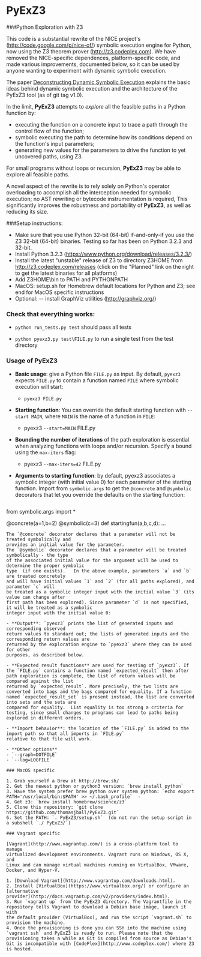PyExZ3
======

###Python Exploration with Z3

This code is a substantial rewrite of the NICE project's
(http://code.google.com/p/nice-of/) symbolic execution engine for
Python, now using the Z3 theorem prover (http://z3.codeplex.com). We have
removed the NICE-specific dependences, platform-specific code, and
made various improvements, documented below, so it can be used
by anyone wanting to experiment with dynamic symbolic execution.

The paper [Deconstructing Dynamic Symbolic Execution](http://research.microsoft.com/apps/pubs/?id=233035)
explains the basic ideas behind dynamic symbolic execution and the architecture
of the PyExZ3 tool (as of git tag v1.0).

In the limit, **PyExZ3** attempts to *explore* all the feasible paths in a
Python function by:
- executing the function on a concrete input to trace a path through the control flow of the function;
- symbolic executing the path to determine how its conditions depend on the function's input parameters;
- generating new values for the parameters to drive the function to yet uncovered paths, using Z3.  

For small programs without loops or recursion, 
**PyExZ3** may be able to explore all feasible paths.

A novel aspect of the rewrite is to rely solely on Python's operator
overloading to accomplish all the interception needed for symbolic
execution; no AST rewriting or bytecode instrumentation is required,
This significantly improves the robustness and portability of **PyExZ3**, 
as well as reducing its size.

###Setup instructions:

- Make sure that you use Python 32-bit (64-bit) if-and-only-if you use the Z3 32-bit (64-bit) binaries. 
Testing so far has been on Python 3.2.3 and 32-bit.
- Install Python 3.2.3 (https://www.python.org/download/releases/3.2.3/)
- Install the latest "unstable" release of Z3 to directory Z3HOME from http://z3.codeplex.com/releases
(click on the "Planned" link on the right to get the latest binaries for all platforms)
- Add Z3HOME\bin to PATH and PYTHONPATH
- MacOS: setup.sh for Homebrew default locations for Python and Z3; see end for MacOS specific instructions
- Optional:
-- install GraphViz utilities (http://graphviz.org/)

### Check that everything works:

- `python run_tests.py test` should pass all tests

- `python pyexz3.py test\FILE.py` to run a single test from the test directory

### Usage of PyExZ3

- **Basic usage**: give a Python file `FILE.py` as input. By default, `pyexz3` expects `FILE.py` 
to contain a function named `FILE` where symbolic execution will start:

  - `pyexz3 FILE.py`

- **Starting function**: You can override the default starting function with `--start MAIN`,
where `MAIN` is the name of a  function in `FILE`: 

  - pyexz3 `--start=MAIN` FILE.py

- **Bounding the number of iterations** of the path exploration is essential when
analyzing functions with loops and/or recursion. Specify a bound using the `max-iters` flag:

  - pyexz3 `--max-iters=42` FILE.py

- **Arguments to starting function**: by default, pyexz3 associates a symbolic integer
(with initial value 0) for each parameter of the starting function. Import from
`symbolic.args` to get the `@concrete` and `@symbolic` decorators that let you override
the defaults on the starting function:
  ```
from symbolic.args import *

@concrete(a=1,b=2)
@symbolic(c=3)
def startingfun(a,b,c,d):
    ...
  ```
  The `@concrete` decorator declares that a parameter will not be treated symbolically and
provides an initial value for the parameter.
The `@symbolic` decorator declares that a parameter will be treated symbolically - the type 
of the associated initial value for the argument will be used to determine the proper symbolic 
type  (if one exists).   In the above example, parameters `a` and `b` are treated concretely
and will have initial values `1` and `2` (for all paths explored), and parameter `c` will 
be treated as a symbolic integer input with the initial value `3` (its value can change after
first path has been explored). Since parameter `d` is not specified, it will be treated as a symbolic 
integer input with the initial value 0:

- **Output**: `pyexz3` prints the list of generated inputs and corresponding observed 
return values to standard out; the lists of generated inputs and the corresponding return values are
returned by the exploration engine to `pyexz3` where they can be used for other 
purposes, as described below.

- **Expected result functions** are used for testing of `pyexz3`. If the `FILE.py` contains a function named `expected_result` then after path exploration is complete, the list of return values will be compared against the list 
returned by `expected_result`. More precisely, the two lists are converted into bags and the bags compared for equality. If a function named `expected_result_set` is present instead, the list are converted into sets and the sets are
compared for equality.  List equality is too strong a criteria for testing, since small changes to programs can lead to paths being explored in different orders. 

- **Import behavior**: the location of the `FILE.py` is added to the import path so that all imports in `FILE.py` 
relative to that file will work.

- **Other options**
  - `--graph=DOTFILE`
  - `--log=LOGFILE`

### MacOS specific

1. Grab yourself a Brew at http://brew.sh/
2. Get the newest python or python3 version: `brew install python`
3. Have the system prefer brew python over system python: `echo export PATH='/usr/local/bin:$PATH' >> ~/.bash_profile`  - 
4. Get z3: `brew install homebrew/science/z3`
5. Clone this repository: `git clone https://github.com/thomasjball/PyExZ3.git` 
6. Set the PATH: `. PyExZ3/setup.sh`  (do not run the setup script in a subshell `./ PyExZ3/`)

### Vagrant specific

[Vagrant](http://www.vagrantup.com/) is a cross-platform tool to manage
virtualized development environments. Vagrant runs on Windows, OS X, and
Linux and can manage virtual machines running on VirtualBox, VMware,
Docker, and Hyper-V.

1. [Download Vagrant](http://www.vagrantup.com/downloads.html).
2. Install [VirtualBox](https://www.virtualbox.org/) or configure an
[alternative
provider](http://docs.vagrantup.com/v2/providers/index.html).
3. Run `vagrant up` from the PyExZ3 directory. The Vagrantfile in the
repository tells Vagrant to download a Debian base image, launch it with
the default provider (VirtualBox), and run the script `vagrant.sh` to
provision the machine.
4. Once the provisioning is done you can SSH into the machine using
`vagrant ssh` and PyExZ3 is ready to run. Please note that the
provisioning takes a while as Git is compiled from source as Debian's
Git is incompatible with [CodePlex](http://www.codeplex.com/) where Z3
is hosted.
